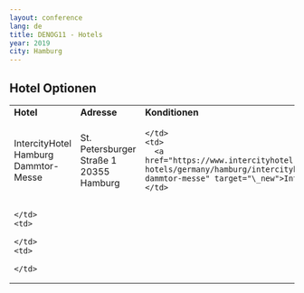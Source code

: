 ```yaml
---
layout: conference
lang: de
title: DENOG11 - Hotels
year: 2019
city: Hamburg
---
```


## Hotel Optionen

<table padding="5">
<tr>
  <td>
    <b>Hotel</b>
  </td>
  <td>
    <b>Adresse</b>
  </td>
  <td>
    <b>Konditionen</b>
  </td>
  <td>
    <b>Link</b>
  </td>
</tr>
  <tr>
    <td>
    IntercityHotel Hamburg<br>Dammtor-Messe
    </td>
    <td>
    St. Petersburger Straße 1<br>
    20355 Hamburg
    </td>
    <td>

    </td>
    <td>
      <a href="https://www.intercityhotel.com/en/hotels/all-hotels/germany/hamburg/intercityhotel-hamburg-dammtor-messe" target="\_new">IntercityHotel</a>
    </td>
  </tr>

  <tr>
    <td>

    </td>
    <td>

    </td>
    <td>

    </td>
  </tr>
</table>
